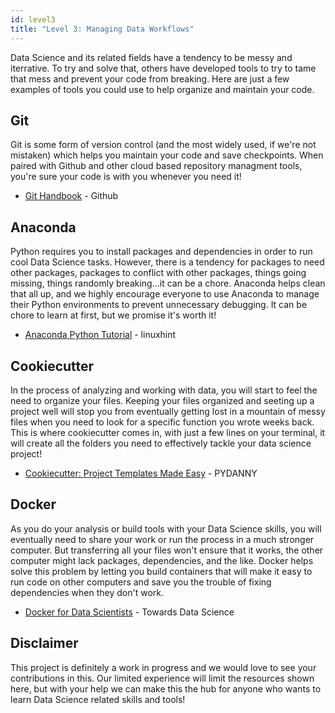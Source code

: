 ```yaml
---
id: level3
title: "Level 3: Managing Data Workflows"
---
```


Data Science and its related fields have a tendency to be messy and iterrative. To try and solve that, others have developed tools to try to tame that mess and prevent your code from breaking. Here are just a few examples of tools you could use to help organize and maintain your code.

## Git
Git is some form of version control (and the most widely used, if we're not mistaken) which helps you maintain your code and save checkpoints. When paired with Github and other cloud based repository managment tools, you're sure your code is with you whenever you need it!
- [Git Handbook](https://guides.github.com/introduction/git-handbook/) - Github

## Anaconda
Python requires you to install packages and dependencies in order to run cool Data Science tasks. However, there is a tendency for packages to need other packages, packages to conflict with other packages, things going missing, things randomly breaking...it can be a chore. Anaconda helps clean that all up, and we highly encourage everyone to use Anaconda to manage their Python environments to prevent unnecessary debugging. It can be chore to learn at first, but we promise it's worth it!
- [Anaconda Python Tutorial](https://linuxhint.com/anaconda-python-tutorial/) - linuxhint

## Cookiecutter
In the process of analyzing and working with data, you will start to feel the need to organize your files. Keeping your files organized and seeting up a project well will stop you from eventually getting lost in a mountain of messy files when you need to look for a specific function you wrote weeks back. This is where cookiecutter comes in, with just a few lines on your terminal, it will create all the folders you need to effectively tackle your data science project!
- [Cookiecutter: Project Templates Made Easy](https://www.pydanny.com/cookie-project-templates-made-easy.html) - PYDANNY

## Docker
As you do your analysis or build tools with your Data Science skills, you will eventually need to share your work or run the process in a much stronger computer. But transferring all your files won't ensure that it works, the other computer might lack packages, dependencies, and the like. Docker helps solve this problem by letting you build containers that will make it easy to run code on other computers and save you the trouble of fixing dependencies when they don't work.
- [Docker for Data Scientists](https://towardsdatascience.com/docker-for-data-scientists-5732501f0ba4) - Towards Data Science


## Disclaimer

This project is definitely a work in progress and we would love to see your contributions in this. Our limited experience will limit the resources shown here, but with your help we can make this the hub for anyone who wants to learn Data Science related skills and tools!